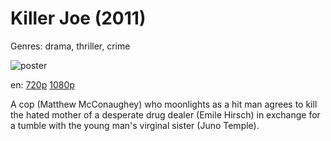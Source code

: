 # Killer Joe (2011)

Genres: drama, thriller, crime

![poster](http://image.tmdb.org/t/p/w500/mGLeViPOSwkF4rG9c0ZngJECrk2.jpg)

en:
  [720p](magnet:?xt=urn:btih:26CCD6CA98D36E6162D675AC48109FE2DD175E35&tr=udp://glotorrents.pw:6969/announce&tr=udp://tracker.opentrackr.org:1337/announce&tr=udp://torrent.gresille.org:80/announce&tr=udp://tracker.openbittorrent.com:80&tr=udp://tracker.coppersurfer.tk:6969&tr=udp://tracker.leechers-paradise.org:6969&tr=udp://p4p.arenabg.ch:1337&tr=udp://tracker.internetwarriors.net:1337)
  [1080p](magnet:?xt=urn:btih:2C3BBA819324E707F014E0CA06E42C92188EFF72&tr=udp://glotorrents.pw:6969/announce&tr=udp://tracker.opentrackr.org:1337/announce&tr=udp://torrent.gresille.org:80/announce&tr=udp://tracker.openbittorrent.com:80&tr=udp://tracker.coppersurfer.tk:6969&tr=udp://tracker.leechers-paradise.org:6969&tr=udp://p4p.arenabg.ch:1337&tr=udp://tracker.internetwarriors.net:1337)
  


A cop (Matthew McConaughey) who moonlights as a hit man agrees to kill the hated mother of a desperate drug dealer (Emile Hirsch) in exchange for a tumble with the young man's virginal sister (Juno Temple).